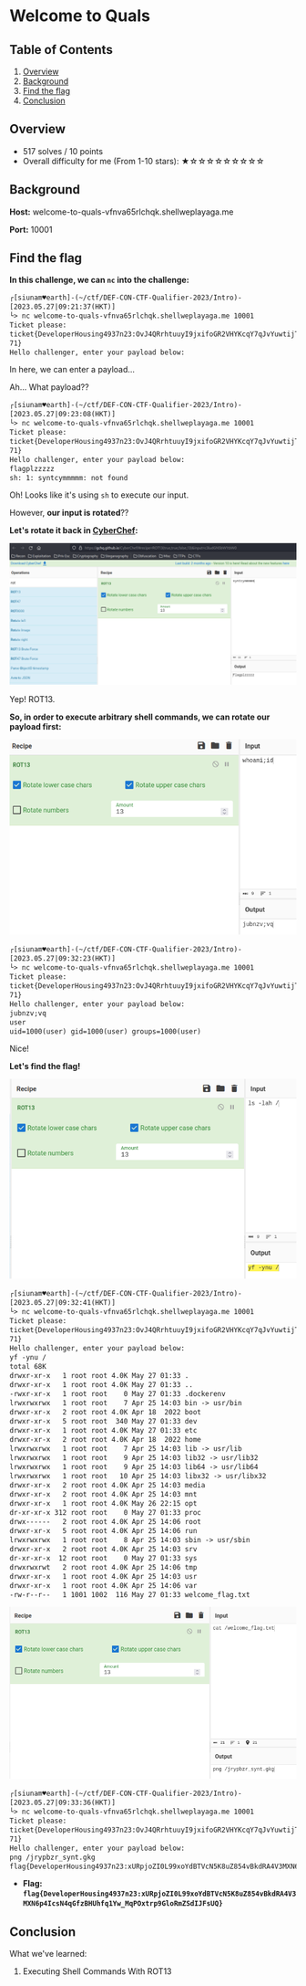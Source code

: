 # Welcome to Quals

## Table of Contents

1. [Overview](#overview)
2. [Background](#background)
3. [Find the flag](#find-the-flag)
4. [Conclusion](#conclusion)

## Overview

- 517 solves / 10 points
- Overall difficulty for me (From 1-10 stars): ★☆☆☆☆☆☆☆☆☆

## Background

**Host:** welcome-to-quals-vfnva65rlchqk.shellweplayaga.me

**Port:** 10001

## Find the flag

**In this challenge, we can `nc` into the challenge:**
```shell
┌[siunam♥earth]-(~/ctf/DEF-CON-CTF-Qualifier-2023/Intro)-[2023.05.27|09:21:37(HKT)]
└> nc welcome-to-quals-vfnva65rlchqk.shellweplayaga.me 10001
Ticket please: ticket{DeveloperHousing4937n23:OvJ4QRrhtuuyI9jxifoGR2VHYKcqY7qJvYuwtijTLTfm5-71}
Hello challenger, enter your payload below:

```

In here, we can enter a payload...

Ah... What payload??

```shell
┌[siunam♥earth]-(~/ctf/DEF-CON-CTF-Qualifier-2023/Intro)-[2023.05.27|09:23:08(HKT)]
└> nc welcome-to-quals-vfnva65rlchqk.shellweplayaga.me 10001
Ticket please: ticket{DeveloperHousing4937n23:OvJ4QRrhtuuyI9jxifoGR2VHYKcqY7qJvYuwtijTLTfm5-71}
Hello challenger, enter your payload below:
flagplzzzzz
sh: 1: syntcymmmmm: not found
```

Oh! Looks like it's using `sh` to execute our input.

However, **our input is rotated**??

**Let's rotate it back in [CyberChef](https://gchq.github.io/CyberChef/):**

![](https://raw.githubusercontent.com/siunam321/CTF-Writeups/main/DEF-CON-CTF-Qualifier-2023/images/Pasted%20image%2020230527092450.png)

Yep! ROT13.

**So, in order to execute arbitrary shell commands, we can rotate our payload first:**

![](https://raw.githubusercontent.com/siunam321/CTF-Writeups/main/DEF-CON-CTF-Qualifier-2023/images/Pasted%20image%2020230527093255.png)

```shell
┌[siunam♥earth]-(~/ctf/DEF-CON-CTF-Qualifier-2023/Intro)-[2023.05.27|09:32:23(HKT)]
└> nc welcome-to-quals-vfnva65rlchqk.shellweplayaga.me 10001
Ticket please: ticket{DeveloperHousing4937n23:OvJ4QRrhtuuyI9jxifoGR2VHYKcqY7qJvYuwtijTLTfm5-71}
Hello challenger, enter your payload below:
jubnzv;vq
user
uid=1000(user) gid=1000(user) groups=1000(user)
```

Nice!

**Let's find the flag!**

![](https://raw.githubusercontent.com/siunam321/CTF-Writeups/main/DEF-CON-CTF-Qualifier-2023/images/Pasted%20image%2020230527093325.png)

```shell
┌[siunam♥earth]-(~/ctf/DEF-CON-CTF-Qualifier-2023/Intro)-[2023.05.27|09:32:41(HKT)]
└> nc welcome-to-quals-vfnva65rlchqk.shellweplayaga.me 10001
Ticket please: ticket{DeveloperHousing4937n23:OvJ4QRrhtuuyI9jxifoGR2VHYKcqY7qJvYuwtijTLTfm5-71}
Hello challenger, enter your payload below:
yf -ynu /
total 68K
drwxr-xr-x   1 root root 4.0K May 27 01:33 .
drwxr-xr-x   1 root root 4.0K May 27 01:33 ..
-rwxr-xr-x   1 root root    0 May 27 01:33 .dockerenv
lrwxrwxrwx   1 root root    7 Apr 25 14:03 bin -> usr/bin
drwxr-xr-x   2 root root 4.0K Apr 18  2022 boot
drwxr-xr-x   5 root root  340 May 27 01:33 dev
drwxr-xr-x   1 root root 4.0K May 27 01:33 etc
drwxr-xr-x   2 root root 4.0K Apr 18  2022 home
lrwxrwxrwx   1 root root    7 Apr 25 14:03 lib -> usr/lib
lrwxrwxrwx   1 root root    9 Apr 25 14:03 lib32 -> usr/lib32
lrwxrwxrwx   1 root root    9 Apr 25 14:03 lib64 -> usr/lib64
lrwxrwxrwx   1 root root   10 Apr 25 14:03 libx32 -> usr/libx32
drwxr-xr-x   2 root root 4.0K Apr 25 14:03 media
drwxr-xr-x   2 root root 4.0K Apr 25 14:03 mnt
drwxr-xr-x   1 root root 4.0K May 26 22:15 opt
dr-xr-xr-x 312 root root    0 May 27 01:33 proc
drwx------   2 root root 4.0K Apr 25 14:06 root
drwxr-xr-x   5 root root 4.0K Apr 25 14:06 run
lrwxrwxrwx   1 root root    8 Apr 25 14:03 sbin -> usr/sbin
drwxr-xr-x   2 root root 4.0K Apr 25 14:03 srv
dr-xr-xr-x  12 root root    0 May 27 01:33 sys
drwxrwxrwt   2 root root 4.0K Apr 25 14:06 tmp
drwxr-xr-x   1 root root 4.0K Apr 25 14:03 usr
drwxr-xr-x   1 root root 4.0K Apr 25 14:06 var
-rw-r--r--   1 1001 1002  116 May 27 01:33 welcome_flag.txt
```

![](https://raw.githubusercontent.com/siunam321/CTF-Writeups/main/DEF-CON-CTF-Qualifier-2023/images/Pasted%20image%2020230527093353.png)

```shell
┌[siunam♥earth]-(~/ctf/DEF-CON-CTF-Qualifier-2023/Intro)-[2023.05.27|09:33:36(HKT)]
└> nc welcome-to-quals-vfnva65rlchqk.shellweplayaga.me 10001
Ticket please: ticket{DeveloperHousing4937n23:OvJ4QRrhtuuyI9jxifoGR2VHYKcqY7qJvYuwtijTLTfm5-71}
Hello challenger, enter your payload below:
png /jrypbzr_synt.gkg
flag{DeveloperHousing4937n23:xURpjoZI0L99xoYdBTVcN5K8uZ854vBkdRA4V3MXN6p4IcsN4qGfzBHUhfq1Yw_MqPOxtrp9GloRmZSdIJFsUQ}
```

- **Flag: `flag{DeveloperHousing4937n23:xURpjoZI0L99xoYdBTVcN5K8uZ854vBkdRA4V3MXN6p4IcsN4qGfzBHUhfq1Yw_MqPOxtrp9GloRmZSdIJFsUQ}`**

## Conclusion

What we've learned:

1. Executing Shell Commands With ROT13